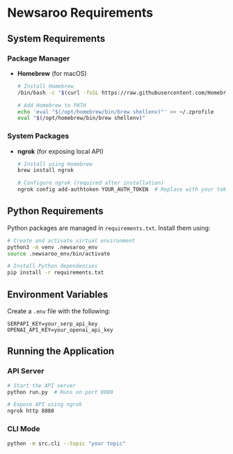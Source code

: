 # Newsaroo Requirements

## System Requirements

### Package Manager
- **Homebrew** (for macOS)
  ```bash
  # Install Homebrew
  /bin/bash -c "$(curl -fsSL https://raw.githubusercontent.com/Homebrew/install/HEAD/install.sh)"
  
  # Add Homebrew to PATH
  echo 'eval "$(/opt/homebrew/bin/brew shellenv)"' >> ~/.zprofile
  eval "$(/opt/homebrew/bin/brew shellenv)"
  ```

### System Packages
- **ngrok** (for exposing local API)
  ```bash
  # Install using Homebrew
  brew install ngrok
  
  # Configure ngrok (required after installation)
  ngrok config add-authtoken YOUR_AUTH_TOKEN  # Replace with your token from ngrok.com
  ```

## Python Requirements
Python packages are managed in `requirements.txt`. Install them using:
```bash
# Create and activate virtual environment
python3 -m venv .newsaroo_env
source .newsaroo_env/bin/activate

# Install Python dependencies
pip install -r requirements.txt
```

## Environment Variables
Create a `.env` file with the following:
```
SERPAPI_KEY=your_serp_api_key
OPENAI_API_KEY=your_openai_api_key
```

## Running the Application

### API Server
```bash
# Start the API server
python run.py  # Runs on port 8080

# Expose API using ngrok
ngrok http 8080
```

### CLI Mode
```bash
python -m src.cli --topic "your topic"
``` 
